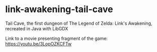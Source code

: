 # link-awakening-tail-cave
Tail Cave, the first dungeon of The Legend of Zelda: Link's Awakening, recreated in Java with LibGDX

Link to a movie presenting fragment of the game: https://youtu.be/3LopOZKCFTw
